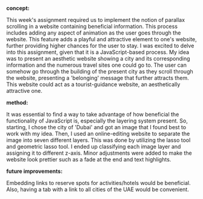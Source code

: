 __concept:__

This week's assignment required us to implement the notion of parallax scrolling in a website containing beneficial information. This process includes adding any aspect of animation as the user goes through the website. This feature adds a playful and attractive element to one's website, further providing higher chances for the user to stay. I was excited to delve into this assignment, given that it is a JavaScript-based process. My idea was to present an aesthetic website showing a city and its corresponding information and the numerous travel sites one could go to. The user can somehow go through the building of the present city as they scroll through the website, presenting a 'belonging' message that further attracts them. This website could act as a tourist-guidance website, an aesthetically attractive one.

__method:__

It was essential to find a way to take advantage of how beneficial the functionality of JavaScript is, especially the layering system present. So, starting, I chose the city of 'Dubai' and got an image that I found best to work with my idea. Then, I used an online-editing website to separate the image into seven different layers. This was done by utilizing the lasso tool and geometric lasso tool. I ended up classifying each image layer and assigning it to different z-axis. Minor adjustments were added to make the website look prettier such as a fade at the end and text highlights.

__future improvements:__

Embedding links to reserve spots for activities/hotels would be beneficial. Also, having a tab with a link to all cities of the UAE would be convenient.
